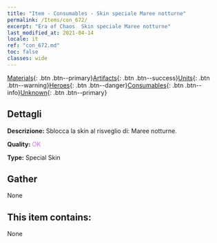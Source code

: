 ```yaml
---
title: "Item - Consumables - Skin speciale Maree notturne"
permalink: /Items/con_672/
excerpt: "Era of Chaos  Skin speciale Maree notturne"
last_modified_at: 2021-04-14
locale: it
ref: "con_672.md"
toc: false
classes: wide
---
```

 [Materials](/it/Items/){: .btn .btn--primary}[Artifacts](/it/Items/Artifacts/){: .btn .btn--success}[Units](/it/Items/Units/){: .btn .btn--warning}[Heroes](/it/Items/Heroes/){: .btn .btn--danger}[Consumables](/it/Items/Consumables/){: .btn .btn--info}[Unknown](/it/Items/Unknown/){: .btn .btn--primary}

## Dettagli
 **Descrizione:** Sblocca la skin al risveglio di: Maree notturne.

 **Quality:** <span style="color: #DA70D6">OK</span>

 **Type:** Special Skin

## Gather

  None

## This item contains:

  None

